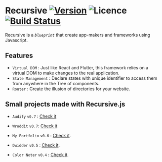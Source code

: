 # Recursive [![Version](https://img.shields.io/npm/v/@riadh-adrani/recursive?color=blue)](https://www.npmjs.com/package/@riadh-adrani/recursive) ![Licence](https://img.shields.io/npm/l/@riadh-adrani/recursive) [![Build Status](https://img.shields.io/endpoint.svg?url=https%3A%2F%2Factions-badge.atrox.dev%2FRiadhAdrani%2Frecursive%2Fbadge%3Fref%3Dmaster&style=flat)](https://actions-badge.atrox.dev/RiadhAdrani/recursive/goto?ref=master)

Recursive is a _`blueprint`_ that create app-makers and frameworks using Javascript.

## Features

-   `Virtual DOM` : Just like React and Flutter, this framework relies on a virtual DOM to make changes to the real application.
-   `State Management` : Declare states with unique identifier to access them from anywhere in the Tree of components.
-   `Router` : Create the illusion of directories for your website.

## Small projects made with Recursive.js

-   `Audify` `v0.7` : [Check it](https://github.com/RiadhAdrani/audiphy)

-   `Wroddit` `v0.7`: [Check it](https://github.com/RiadhAdrani/wroddit)

-   `My Portfolio` `v0.6` : [Check it](https://github.com/RiadhAdrani/RiadhAdrani/tree/gh-pages).

-   `Dwidder` `v0.5` : [Check it](https://github.com/RiadhAdrani/dwidder).

-   `Color Noter` `v0.4` : [Check it](https://github.com/RiadhAdrani/color-noter-web).
